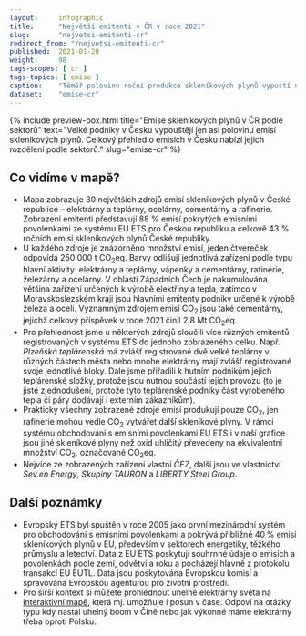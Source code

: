 ```yaml
---
layout:     infographic
title:      "Největší emitenti v ČR v roce 2021"
slug:       "nejvetsi-emitenti-cr"
redirect_from: "/nejvetsi-emitenti-cr"
published:  2021-01-20
weight:     98
tags-scopes: [ cr ]
tags-topics: [ emise ]
caption:    "Téměř polovinu roční produkce skleníkových plynů vypustí několik desítek producentů – elektráren, železáren, cementáren a rafinerií. Většina z nich se nachází v Ústeckém nebo Moravskoslezském kraji. Data jsou k roku 2021."
dataset:    "emise-cr"
---
```


{% include preview-box.html
    title="Emise skleníkových plynů v ČR podle sektorů"
    text="Velké podniky v Česku vypouštějí jen asi polovinu emisí skleníkových plynů. Celkový přehled o emisích v Česku nabízí jejich rozdělení podle sektorů."
    slug="emise-cr"
%}

## Co vidíme v mapě?

* Mapa zobrazuje 30 největších zdrojů emisí skleníkových plynů v České republice – elektrárny a teplárny, ocelárny, cementárny a rafinerie. Zobrazení emitenti představují 88 % emisí pokrytých emisními povolenkami ze systému <glossary id="euets">EU ETS</glossary> pro Českou republiku a celkově 43 % ročních emisí skleníkových plynů České republiky.
* U každého zdroje je znázorněno množství emisí, jeden čtvereček odpovídá 250 000 t <glossary id="co2eq">CO<sub>2</sub>eq</glossary>. Barvy odlišují jednotlivá zařízení podle typu hlavní aktivity: elektrárny a teplárny, vápenky a cementárny, rafinérie, železárny a ocelárny.
V oblasti Západních Čech je nakumulována většina zařízení určených k výrobě elektřiny a tepla, zatímco v Moravskoslezském kraji jsou hlavními emitenty podniky určené k výrobě železa a oceli. Významným zdrojem emisí CO<sub>2</sub> jsou také cementárny, jejichž celkový příspěvek v roce 2021 činil 2,8 Mt CO<sub>2</sub>eq.
* Pro přehlednost jsme u některých zdrojů sloučili více různých emitentů registrovaných v systému ETS do jednoho zobrazeného celku. Např. _Plzeňská teplárenská_ má zvlášť registrované dvě velké teplárny v různých částech města nebo mnohé elektrárny mají zvlášť registrované svoje jednotlivé bloky. Dále jsme přiřadili k hutním podnikům jejich teplárenské složky, protože jsou nutnou součástí jejich provozu (to je jisté zjednodušení, protože tyto teplárenské podniky část vyrobeného tepla či páry dodávají i externím zákazníkům).
* Prakticky všechny zobrazené zdroje emisí produkují pouze CO<sub>2</sub>, jen rafinerie mohou vedle CO<sub>2</sub> vytvářet další skleníkové plyny. V rámci systému obchodování s emisními povolenkami EU ETS i v naší grafice jsou jiné skleníkové plyny než oxid uhličitý převedeny na ekvivalentní množství CO<sub>2</sub>, označované <glossary id="co2eq">CO<sub>2</sub>eq</glossary>.
* Nejvíce ze zobrazených zařízení vlastní _ČEZ_, další jsou ve vlastnictví _Sev.en Energy_, _Skupiny TAURON_ a _LIBERTY Steel Group_.

## Další poznámky

* Evropský ETS byl spuštěn v roce 2005 jako první mezinárodní systém pro obchodování s emisními povolenkami a pokrývá přibližně 40 % emisí skleníkových plynů v EU, především v sektorech energetiky, těžkého průmyslu a letectví. Data z EU ETS poskytují souhrnné údaje o emisích a povolenkách podle zemí, odvětví a roku a pocházejí hlavně z protokolu transakcí EU EUTL. Data jsou poskytována Evropskou komisí a spravována Evropskou agenturou pro životní prostředí.
* Pro širší kontext si můžete prohlédnout uhelné elektrárny světa na [interaktivní mapě](https://www.carbonbrief.org/mapped-worlds-coal-power-plants), která mj. umožňuje i posun v čase. Odpoví na otázky typu kdy nastal uhelný boom v Číně nebo jak výkonné máme elektrárny třeba oproti Polsku.
